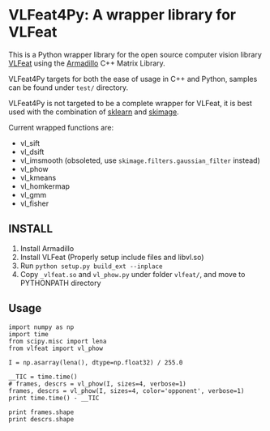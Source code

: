 VLFeat4Py: A wrapper library for VLFeat
=======================================

This is a Python wrapper library for the open source computer vision library [VLFeat](http://www.vlfeat.org/)
using the [Armadillo](http://arma.sourceforge.net/) C++ Matrix Library.

VLFeat4Py targets for both the ease of usage in C++ and Python, samples can be found under `test/` directory.

VLFeat4Py is not targeted to be a complete wrapper for VLFeat, it is best used with the combination of 
[sklearn](http://scikit-learn.org/stable/) and [skimage](http://scikit-image.org/docs/dev/api/skimage.html).

Current wrapped functions are:

* vl_sift
* vl_dsift
* vl_imsmooth (obsoleted, use `skimage.filters.gaussian_filter` instead)
* vl_phow
* vl_kmeans
* vl_homkermap
* vl_gmm
* vl_fisher

INSTALL
-------

1. Install Armadillo
2. Install VLFeat (Properly setup include files and libvl.so)
3. Run `python setup.py build_ext --inplace`
4. Copy `_vlfeat.so` and `vl_phow.py` under folder `vlfeat/`, and move to PYTHONPATH directory

Usage
-----

```
import numpy as np
import time
from scipy.misc import lena
from vlfeat import vl_phow

I = np.asarray(lena(), dtype=np.float32) / 255.0

__TIC = time.time()
# frames, descrs = vl_phow(I, sizes=4, verbose=1) 
frames, descrs = vl_phow(I, sizes=4, color='opponent', verbose=1) 
print time.time() - __TIC

print frames.shape
print descrs.shape
```
